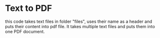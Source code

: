 # Text to PDF

this code takes text files in folder "files", uses their name as a header and puts their content into pdf file.
It takes multiple text files and puts them into one PDF document.
